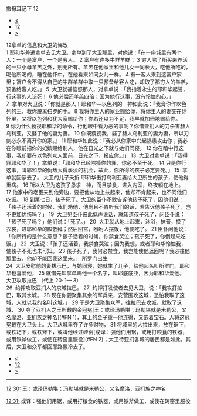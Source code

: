 ﻿





 撒母耳记下 12




* [<](bible/2SA11.md)
* [12](bible/2SA.md)
* [>](bible/2SA13.md)



 
12拿单的信息和大卫的悔改  
1 耶和华差遣拿单去见大卫。拿单到了大卫那里，对他说：「在一座城里有两个人：一个是富户，一个是穷人。 
2 富户有许多牛群羊群； 
3 穷人除了所买来养活的一只小母羊羔之外，别无所有。羊羔在他家里和他儿女一同长大，吃他所吃的，喝他所喝的，睡在他怀中，在他看来如同女儿一样。 
4 有一客人来到这富户家里；富户舍不得从自己的牛群羊群中取一只预备给客人吃，却取了那穷人的羊羔，预备给客人吃。」 
5  大卫就甚恼怒那人，对拿单说：「我指着永生的耶和华起誓，行这事的人该死！ 
6 他必偿还羊羔四倍；因为他行这事，没有怜恤的心。」  
7  拿单对大卫说：「你就是那人！耶和华—以色列的　神如此说：『我膏你作以色列的王，救你脱离扫罗的手。 
8 我将你主人的家业赐给你，将你主人的妻交在你怀里，又将以色列和犹大家赐给你；你若还以为不足，我早就加倍地赐给你。 
9 你为什么藐视耶和华的命令，行他眼中看为恶的事呢？你借亚扪人的刀杀害赫人乌利亚，又娶了他的妻为妻。 
10 你既藐视我，娶了赫人乌利亚的妻为妻，所以刀剑必永不离开你的家。』 
11 耶和华如此说：『我必从你家中兴起祸患攻击你；我必在你眼前把你的妃嫔赐给别人，他在日光之下就与她们同寝。 
12 你在暗中行这事，我却要在以色列众人面前，日光之下，报应你。』」 
13  大卫对拿单说：「我得罪耶和华了！」拿单说：「耶和华已经除掉你的罪，你必不至于死。 
14 只是你行这事，叫耶和华的仇敌大得亵渎的机会，故此，你所得的孩子必定要死。」 
15  拿单就回家去了。 大卫的儿子夭折 耶和华击打乌利亚妻给大卫所生的孩子，使他得重病。 
16 所以大卫为这孩子恳求　神，而且禁食，进入内室，终夜躺在地上。 
17 他家中的老臣来到他旁边，要把他从地上扶起来，他却不肯起来，也不同他们吃饭。 
18 到第七日，孩子死了。大卫的臣仆不敢告诉他孩子死了，因他们说：「孩子还活着的时候，我们劝他，他尚且不肯听我们的话，若告诉他孩子死了，岂不更加忧伤吗？」 
19  大卫见臣仆彼此低声说话，就知道孩子死了，问臣仆说：「孩子死了吗？」他们说：「死了。」 
20  大卫就从地上起来，沐浴，抹膏，换了衣裳，进耶和华的殿敬拜；然后回宫，吩咐人摆饭，他便吃了。 
21 臣仆问他说：「你所行的是什么意思？孩子活着的时候，你禁食哭泣；孩子死了，你倒起来吃饭。」 
22  大卫说：「孩子还活着，我禁食哭泣；因为我想，或者耶和华怜恤我，使孩子不死也未可知。 
23 孩子死了，我何必禁食，我岂能使他返回呢？我必往他那里去，他却不能回我这里来。」 所罗门出生  
24  大卫安慰他的妻拔示巴，与她同寝，她就生了儿子，给他起名叫所罗门。耶和华也喜爱他， 
25 就借先知拿单赐他一个名字，叫耶底底亚，因为耶和华爱他。 大卫攻取拉巴 （代上
20·
1—
3）  
26  约押攻取亚扪人的京城拉巴。 
27  约押打发使者去见大卫，说：「我攻打拉巴，取其水城。 
28 现在你要聚集其余的军兵来，安营围攻这城，恐怕我取了这城，人就以我的名叫这城。」 
29 于是大卫聚集众军，往拉巴去攻城，就取了这城， 
30 夺了亚扪人之王所戴的金冠冕[王：或译玛勒堪；玛勒堪就是米勒公，又名摩洛，亚扪族之神名](#FN
1)，其上的金子重一他连得，又嵌着宝石。人将这冠冕戴在大卫头上。大卫从城里夺了许多财物， 
31 将城里的人拉出来，放在锯下，或铁耙下，或铁斧下，或叫他经过砖窑[或译：强他们用锯，或用打粮食的铁器，或用铁斧做工，或使在砖窑里服役](#FN
2)；大卫待亚扪各城的居民都是如此。其后，大卫和众军都回耶路撒冷去了。 
* [<](bible/2SA11.md)
* [12](bible/2SA.md)
* [>](bible/2SA13.md)





---


[12:30:](#V30)
王：或译玛勒堪；玛勒堪就是米勒公，又名摩洛，亚扪族之神名


[12:31:](#V31)
或译：强他们用锯，或用打粮食的铁器，或用铁斧做工，或使在砖窑里服役




---









